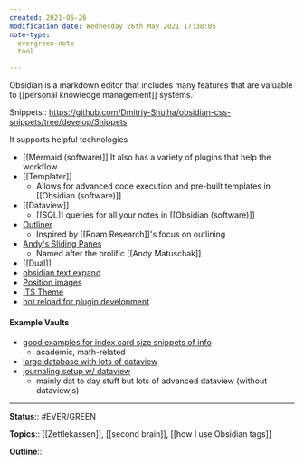 ```yaml
---
created: 2021-05-26
modification date: Wednesday 26th May 2021 17:38:05
note-type: 
  evergreen-note
  tool

---
```


Obsidian is a markdown editor that includes many features that are valuable to [[personal knowledge management]] systems.

Snippets:: https://github.com/Dmitriy-Shulha/obsidian-css-snippets/tree/develop/Snippets

It supports helpful technologies
- [[Mermaid (software)]]
It also has a variety of plugins that help the workflow
- [[Templater]]
	- Allows for advanced code execution and pre-built templates in [[Obsidian (software)]]
- [[Dataview]]
	- [[SQL]] queries for all your notes in [[Obsidian (software)]]
- [Outliner](https://github.com/vslinko/obsidian-outliner)
	- Inspired by [[Roam Research]]'s focus on outlining
- [Andy's Sliding Panes](https://github.com/deathau/sliding-panes-obsidian)
	- Named after the prolific [[Andy Matuschak]]
- [[Dual]]
- [obsidian text expand](https://github.com/mrjackphil/obsidian-text-expand) 
- [Position images](https://slrvb.github.io/Site/3_Nebula/ITS-Theme/ITST_Image-Positions/)
- [ITS Theme](https://github.com/SlRvb/Obsidian--ITS-Theme)
- [hot reload for plugin development](https://forum.obsidian.md/t/plugin-release-for-developers-hot-reload-the-plugin-s-youre-developing/12185)

#### Example Vaults
- [good examples for index card size snippets of info](https://publish.obsidian.md/myquantumwell/Knowledge+Management)
	- academic, math-related
- [large database with lots of dataview](https://publish.obsidian.md/slrvb/50+Nebula/30-N+Nebula/N+-+MediaDB+Vault+Setup)
- [journaling setup w/ dataview](https://forum.obsidian.md/t/slrvbs-journaling-setup/22346/5)
	- mainly dat to day stuff but lots of advanced dataview (without dataviewjs)


---

**Status**:: #EVER/GREEN  

**Topics**::  [[Zettlekassen]], [[second brain]], [[how I use Obsidian tags]]
	
**Outline**::

